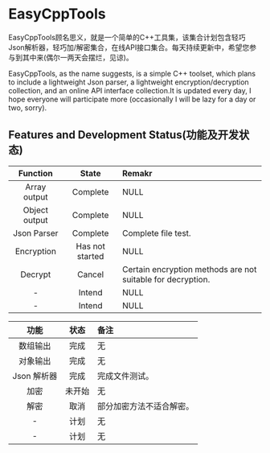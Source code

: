 # EasyCppTools

EasyCppTools顾名思义，就是一个简单的C++工具集，该集合计划包含轻巧Json解析器，轻巧加/解密集合，在线API接口集合。每天持续更新中，希望您参与到其中来(偶尔一两天会摆烂，见谅)。

EasyCppTools, as the name suggests, is a simple C++ toolset, which plans to include a lightweight Json parser, a lightweight encryption/decryption collection, and an online API interface collection.It is updated every day, I hope everyone will participate more (occasionally I will be lazy for a day or two, sorry).

## Features and Development Status(功能及开发状态)

| Function | State | Remakr |
| :---: | :---: | :--- |
| Array output | Complete | NULL |
| Object output | Complete | NULL |
| Json Parser | Complete | Complete file test. |
| Encryption | Has not started | NULL |
| Decrypt | Cancel | Certain encryption methods are not suitable for decryption. |
| - | Intend | NULL |
| - | Intend | NULL |

| 功能 | 状态 | 备注 |
| :---: | :---: | :--- |
| 数组输出 | 完成 | 无 |
| 对象输出 | 完成 | 无 |
| Json 解析器 | 完成 | 完成文件测试。 |
| 加密 | 未开始 | 无 |
| 解密 | 取消 | 部分加密方法不适合解密。 |
| - | 计划 | 无 |
| - | 计划 | 无 |
